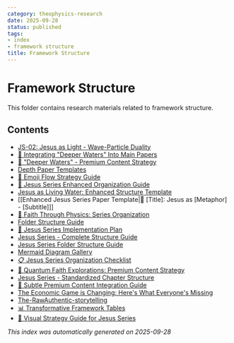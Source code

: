 ```yaml
---
category: theophysics-research
date: 2025-09-28
status: published
tags:
- index
- framework structure
title: Framework Structure
---
```

   
# Framework Structure   
   
This folder contains research materials related to framework structure.   
   
## Contents   
   
   
- [JS-02: Jesus as Light - Wave-Particle Duality](../enveloppe/000%20Best%20Practices.md)   
- [🌊 Integrating "Deeper Waters" Into Main Papers](../enveloppe/Deeper%20Waters%20Integration%20Guide.md)   
- [🌊 "Deeper Waters" - Premium Content Strategy](../enveloppe/Deeper%20Waters%20Premium%20Strategy.md)   
- [Depth Paper Templates](../enveloppe/Depth%20Paper%20Templates.md)   
- [🔣 Emoji Flow Strategy Guide](../enveloppe/Emoji%20Flow%20Strategy%20Guide.md)   
- [🌟 Jesus Series Enhanced Organization Guide](../enveloppe/Enhanced%20Content%20Implementation%20Guide.md)   
- [Jesus as Living Water: Enhanced Structure Template](../enveloppe/Enhanced%20Content%20Structure%20Template.md)   
- [[Enhanced Jesus Series Paper Template|💫 [Title]: Jesus as [Metaphor] - [Subtitle]]]   
- [🌌 Faith Through Physics: Series Organization](../enveloppe/Faith%20Through%20Physics%20Organization.md)   
- [Folder Structure Guide](../enveloppe/Folder%20Structure%20Guide.md)   
- [🚀 Jesus Series Implementation Plan](../enveloppe/Implementation%20Plan.md)   
- [Jesus Series - Complete Structure Guide](../enveloppe/Jesus%20Series%20Complete%20Structure%20Guide.md)   
- [Jesus Series Folder Structure Guide](../Framework%20Structure/Jesus-Series-Folder-Structure-Guide.md)   
- [Mermaid Diagram Gallery](../enveloppe/Mermaid%20Diagram%20Gallery.md)   
- [📋 Jesus Series Organization Checklist](../enveloppe/Organization%20Checklist.md)   
- [🌌 Quantum Faith Explorations: Premium Content Strategy](../enveloppe/Quantum%20Faith%20Explorations%20Strategy.md)   
- [Jesus Series - Standardized Chapter Structure](../enveloppe/Standardized%20Chapter%20Structure.md)   
- [🔗 Subtle Premium Content Integration Guide](../enveloppe/Subtle%20Premium%20Integration%20Guide.md)   
- [The Economic Game is Changing: Here's What Everyone's Missing](../The%20RawAuthentic%20storytelling.md)   
- [The-RawAuthentic-storytelling](../Framework%20Structure/The-RawAuthentic-storytelling.md)   
- [📊 Transformative Framework Tables](../enveloppe/Transformative%20Framework%20Tables.md)   
- [🎨 Visual Strategy Guide for Jesus Series](../enveloppe/Visual%20Strategy%20Guide.md)   
   
*This index was automatically generated on 2025-09-28*